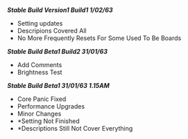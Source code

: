 ***Stable Build Version1 Build1 1/02/63***
 - Setting updates
 - Descripions Covered All
 - No More Frequently Resets For Some Used To Be Boards

***Stable Build Beta1 Build2 31/01/63***
 - Add Comments
 - Brightness Test

**_Stable Build Beta1 31/01/63 1.15AM_**

- Core Panic Fixed
- Performance Upgrades
- Minor Changes
- \*Setting Not Finished
- \*Descriptions Still Not Cover Everything
